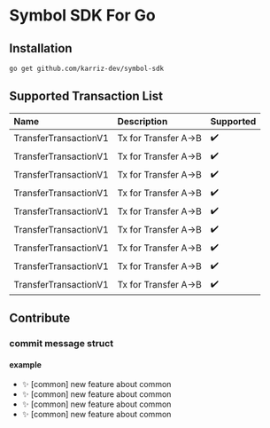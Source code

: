 # Symbol SDK For Go
## Installation
```bash
go get github.com/karriz-dev/symbol-sdk
```

## Supported Transaction List
Name | Description | Supported
:------------ | :-------------| :-------------
TransferTransactionV1 | Tx for Transfer A->B | :heavy_check_mark:
TransferTransactionV1 | Tx for Transfer A->B | :heavy_check_mark:
TransferTransactionV1 | Tx for Transfer A->B | :heavy_check_mark:
TransferTransactionV1 | Tx for Transfer A->B | :heavy_check_mark:
TransferTransactionV1 | Tx for Transfer A->B | :heavy_check_mark:
TransferTransactionV1 | Tx for Transfer A->B | :heavy_check_mark:
TransferTransactionV1 | Tx for Transfer A->B | :heavy_check_mark:
TransferTransactionV1 | Tx for Transfer A->B | :heavy_check_mark:
TransferTransactionV1 | Tx for Transfer A->B | :heavy_check_mark:

## Contribute
### commit message struct 
#### example 
+ :sparkles: [common] new feature about common  
+ :sparkles: [common] new feature about common  
+ :sparkles: [common] new feature about common  
+ :sparkles: [common] new feature about common  
